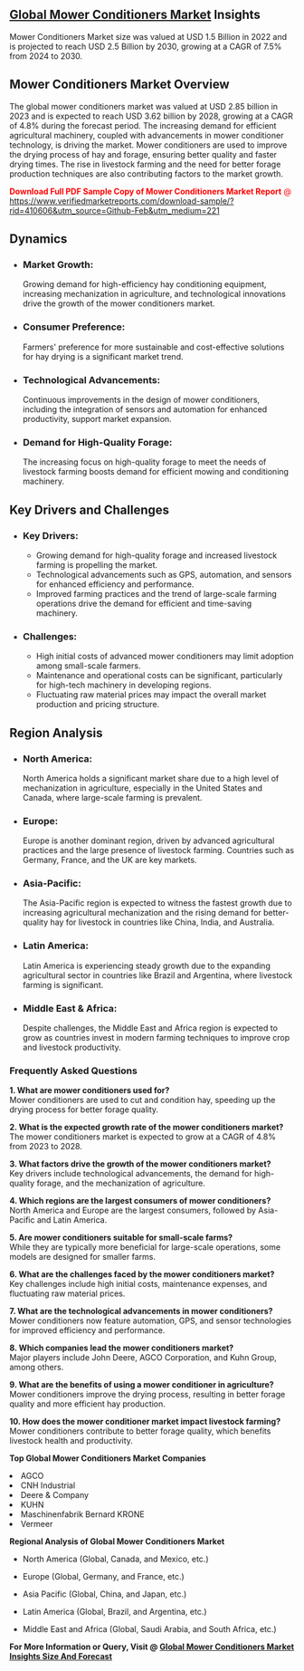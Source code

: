 <h2><a href="https://www.verifiedmarketreports.com/download-sample/?rid=410606&amp;utm_source=Github&amp;utm_medium=221" target="_blank">Global Mower Conditioners Market</a> Insights</h2><p>Mower Conditioners Market size was valued at USD 1.5 Billion in 2022 and is projected to reach USD 2.5 Billion by 2030, growing at a CAGR of 7.5% from 2024 to 2030.</p><p> <h2>Mower Conditioners Market Overview</h2> <p>The global mower conditioners market was valued at USD 2.85 billion in 2023 and is expected to reach USD 3.62 billion by 2028, growing at a CAGR of 4.8% during the forecast period. The increasing demand for efficient agricultural machinery, coupled with advancements in mower conditioner technology, is driving the market. Mower conditioners are used to improve the drying process of hay and forage, ensuring better quality and faster drying times. The rise in livestock farming and the need for better forage production techniques are also contributing factors to the market growth.</p> <p><p><span class=""><span style="color: #ff0000;"><strong>Download Full PDF Sample Copy of Mower Conditioners Market Report</strong> @ </span><a href="https://www.verifiedmarketreports.com/download-sample/?rid=410606&amp;utm_source=Github-Feb&amp;utm_medium=221" target="_blank">https://www.verifiedmarketreports.com/download-sample/?rid=410606&amp;utm_source=Github-Feb&amp;utm_medium=221</a></span></p></p> <h2>Dynamics</h2> <ul> <li><h3>Market Growth: </h3>Growing demand for high-efficiency hay conditioning equipment, increasing mechanization in agriculture, and technological innovations drive the growth of the mower conditioners market.</li> <li><h3>Consumer Preference: </h3>Farmers' preference for more sustainable and cost-effective solutions for hay drying is a significant market trend.</li> <li><h3>Technological Advancements: </h3>Continuous improvements in the design of mower conditioners, including the integration of sensors and automation for enhanced productivity, support market expansion.</li> <li><h3>Demand for High-Quality Forage: </h3>The increasing focus on high-quality forage to meet the needs of livestock farming boosts demand for efficient mowing and conditioning machinery.</li> </ul> <h2>Key Drivers and Challenges</h2> <ul> <li><h3>Key Drivers: </h3> <ul> <li>Growing demand for high-quality forage and increased livestock farming is propelling the market.</li> <li>Technological advancements such as GPS, automation, and sensors for enhanced efficiency and performance.</li> <li>Improved farming practices and the trend of large-scale farming operations drive the demand for efficient and time-saving machinery.</li> </ul> </li> <li><h3>Challenges: </h3> <ul> <li>High initial costs of advanced mower conditioners may limit adoption among small-scale farmers.</li> <li>Maintenance and operational costs can be significant, particularly for high-tech machinery in developing regions.</li> <li>Fluctuating raw material prices may impact the overall market production and pricing structure.</li> </ul> </li> </ul> <h2>Region Analysis</h2> <ul> <li><h3>North America: </h3>North America holds a significant market share due to a high level of mechanization in agriculture, especially in the United States and Canada, where large-scale farming is prevalent.</li> <li><h3>Europe: </h3>Europe is another dominant region, driven by advanced agricultural practices and the large presence of livestock farming. Countries such as Germany, France, and the UK are key markets.</li> <li><h3>Asia-Pacific: </h3>The Asia-Pacific region is expected to witness the fastest growth due to increasing agricultural mechanization and the rising demand for better-quality hay for livestock in countries like China, India, and Australia.</li> <li><h3>Latin America: </h3>Latin America is experiencing steady growth due to the expanding agricultural sector in countries like Brazil and Argentina, where livestock farming is significant.</li> <li><h3>Middle East & Africa: </h3>Despite challenges, the Middle East and Africa region is expected to grow as countries invest in modern farming techniques to improve crop and livestock productivity.</li> </ul> <h3>Frequently Asked Questions</h3> <p><strong>1. What are mower conditioners used for?</strong><br> Mower conditioners are used to cut and condition hay, speeding up the drying process for better forage quality.</p> <p><strong>2. What is the expected growth rate of the mower conditioners market?</strong><br> The mower conditioners market is expected to grow at a CAGR of 4.8% from 2023 to 2028.</p> <p><strong>3. What factors drive the growth of the mower conditioners market?</strong><br> Key drivers include technological advancements, the demand for high-quality forage, and the mechanization of agriculture.</p> <p><strong>4. Which regions are the largest consumers of mower conditioners?</strong><br> North America and Europe are the largest consumers, followed by Asia-Pacific and Latin America.</p> <p><strong>5. Are mower conditioners suitable for small-scale farms?</strong><br> While they are typically more beneficial for large-scale operations, some models are designed for smaller farms.</p> <p><strong>6. What are the challenges faced by the mower conditioners market?</strong><br> Key challenges include high initial costs, maintenance expenses, and fluctuating raw material prices.</p> <p><strong>7. What are the technological advancements in mower conditioners?</strong><br> Mower conditioners now feature automation, GPS, and sensor technologies for improved efficiency and performance.</p> <p><strong>8. Which companies lead the mower conditioners market?</strong><br> Major players include John Deere, AGCO Corporation, and Kuhn Group, among others.</p> <p><strong>9. What are the benefits of using a mower conditioner in agriculture?</strong><br> Mower conditioners improve the drying process, resulting in better forage quality and more efficient hay production.</p> <p><strong>10. How does the mower conditioner market impact livestock farming?</strong><br> Mower conditioners contribute to better forage quality, which benefits livestock health and productivity.</p> </p><p><strong>Top Global Mower Conditioners Market Companies</strong></p><div data-test-id=""><p><li>AGCO</li><li> CNH Industrial</li><li> Deere & Company</li><li> KUHN</li><li> Maschinenfabrik Bernard KRONE</li><li> Vermeer</li></p><div><strong>Regional Analysis of&nbsp;Global Mower Conditioners Market</strong></div><ul><li dir="ltr"><p dir="ltr">North America&nbsp;(Global, Canada, and Mexico, etc.)</p></li><li dir="ltr"><p dir="ltr">Europe (Global, Germany, and France, etc.)</p></li><li dir="ltr"><p dir="ltr">Asia Pacific&nbsp;(Global, China, and Japan, etc.)</p></li><li dir="ltr"><p dir="ltr">Latin America&nbsp;(Global, Brazil, and Argentina, etc.)</p></li><li dir="ltr">Middle East and Africa&nbsp;(Global, Saudi Arabia, and South Africa, etc.)</li></ul><p><strong>For More Information or Query, Visit @&nbsp;</strong><strong><a href="https://www.verifiedmarketreports.com/product/mower-conditioners-market/?utm_source=Github&amp;utm_medium=221" target="_blank">Global Mower Conditioners Market Insights Size And Forecast</a></strong></p></div>
